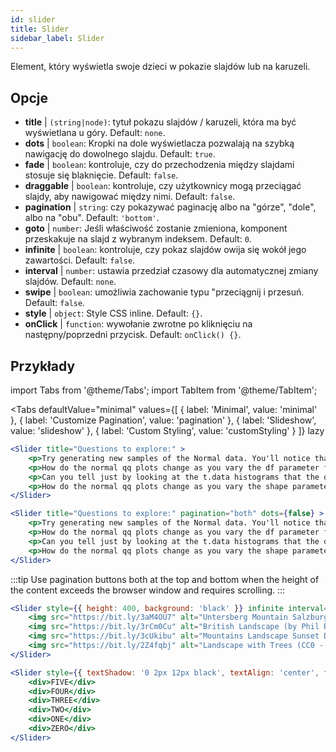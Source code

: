 ```yaml
---
id: slider 
title: Slider
sidebar_label: Slider
---
```


Element, który wyświetla swoje dzieci w pokazie slajdów lub na karuzeli.

## Opcje

* __title__ | `(string|node)`: tytuł pokazu slajdów / karuzeli, która ma być wyświetlana u góry. Default: `none`.
* __dots__ | `boolean`: Kropki na dole wyświetlacza pozwalają na szybką nawigację do dowolnego slajdu. Default: `true`.
* __fade__ | `boolean`: kontroluje, czy do przechodzenia między slajdami stosuje się blaknięcie. Default: `false`.
* __draggable__ | `boolean`: kontroluje, czy użytkownicy mogą przeciągać slajdy, aby nawigować między nimi. Default: `false`.
* __pagination__ | `string`: czy pokazywać paginację albo na "górze", "dole", albo na "obu". Default: `'bottom'`.
* __goto__ | `number`: Jeśli właściwość zostanie zmieniona, komponent przeskakuje na slajd z wybranym indeksem. Default: `0`.
* __infinite__ | `boolean`: kontroluje, czy pokaz slajdów owija się wokół jego zawartości. Default: `false`.
* __interval__ | `number`: ustawia przedział czasowy dla automatycznej zmiany slajdów. Default: `none`.
* __swipe__ | `boolean`: umożliwia zachowanie typu "przeciągnij i przesuń. Default: `false`.
* __style__ | `object`: Style CSS inline. Default: `{}`.
* __onClick__ | `function`: wywołanie zwrotne po kliknięciu na następny/poprzedni przycisk. Default: `onClick() {}`.


## Przykłady


import Tabs from '@theme/Tabs';
import TabItem from '@theme/TabItem';

<Tabs
    defaultValue="minimal"
    values={[
        { label: 'Minimal', value: 'minimal' },
        { label: 'Customize Pagination', value: 'pagination' },
        { label: 'Slideshow', value: 'slideshow' },
        { label: 'Custom Styling', value: 'customStyling' }
    ]}
    lazy
>

<TabItem value="minimal">

```jsx live
<Slider title="Questions to explore:" >
    <p>Try generating new samples of the Normal data. You'll notice that the points don't always lie exactly on the line. This is typical variation. As you generate more random realizations of this plot you'll get better calibrated to the kind of deviation you can expect to see from this large a sample of Normal data.</p>
    <p>How do the normal qq plots change as you vary the df parameter for the t-distributed data?</p>
    <p>Can you tell just by looking at the t.data histograms that the data aren't normally distributed? Is it easier to tell from the QQ plots?</p>
    <p>How do the normal qq plots change as you vary the shape parameter in the gamma-distributed data?</p>
</Slider>
```

</TabItem>

<TabItem value="pagination">

```jsx live
<Slider title="Questions to explore:" pagination="both" dots={false} >
    <p>Try generating new samples of the Normal data. You'll notice that the points don't always lie exactly on the line. This is typical variation. As you generate more random realizations of this plot you'll get better calibrated to the kind of deviation you can expect to see from this large a sample of Normal data.</p>
    <p>How do the normal qq plots change as you vary the df parameter for the t-distributed data?</p>
    <p>Can you tell just by looking at the t.data histograms that the data aren't normally distributed? Is it easier to tell from the QQ plots?</p>
    <p>How do the normal qq plots change as you vary the shape parameter in the gamma-distributed data?</p>
</Slider>
```

:::tip
Use pagination buttons both at the top and bottom when the height of the content exceeds the browser window and requires scrolling.
:::

</TabItem>

<TabItem value="slideshow">

```jsx live
<Slider style={{ height: 400, background: 'black' }} infinite interval={2000} >
    <img src="https://bit.ly/3aM4OU7" alt="Untersberg Mountain Salzburg (by Giuseppe Milo, CC BY 3.0)" />
    <img src="https://bit.ly/3rCm0Cu" alt="British Landscape (by Phil Riley, Pixabay License)" />
    <img src="https://bit.ly/3cUkibu" alt="Mountains Landscape Sunset Dusk (Pixabay License)" />
    <img src="https://bit.ly/2Z4fqbj" alt="Landscape with Trees (CC0 - Public Domain)" /> 
</Slider>
```

</TabItem>

<TabItem value="customStyling">

```jsx live
<Slider style={{ textShadow: '0 2px 12px black', textAlign: 'center', fontSize: 90 }} infinite interval={1000} >
    <div>FIVE</div>
    <div>FOUR</div>
    <div>THREE</div>
    <div>TWO</div>
    <div>ONE</div>
    <div>ZERO</div>
</Slider>
```

</TabItem>

</Tabs>


